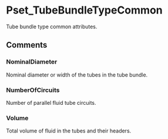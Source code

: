 # Pset_TubeBundleTypeCommon

Tube bundle type common attributes.
<!-- end of short definition -->



## Comments

### NominalDiameter

Nominal diameter or width of the tubes in the tube bundle.

### NumberOfCircuits

Number of parallel fluid tube circuits.

### Volume

Total volume of fluid in the tubes and their headers.

